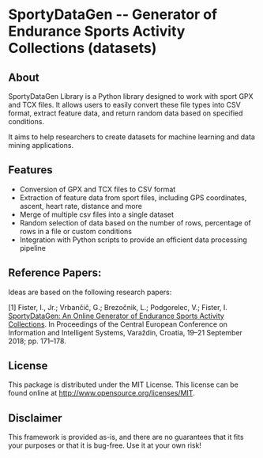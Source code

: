 # SportyDataGen -- Generator of Endurance Sports Activity Collections (datasets)

## About

SportyDataGen Library is a Python library designed to work with sport GPX and TCX files. It allows users to easily convert these file types into CSV format, extract feature data, and return random data based on specified conditions.

It aims to help researchers to create datasets for machine learning and data mining applications.

## Features
* Conversion of GPX and TCX files to CSV format
* Extraction of feature data from sport files, including GPS coordinates, ascent, heart rate, distance and more
* Merge of multiple csv files into a single dataset
* Random selection of data based on the number of rows, percentage of rows in a file or custom conditions
* Integration with Python scripts to provide an efficient data processing pipeline

## Reference Papers:

Ideas are based on the following research papers:

[1] Fister, I., Jr.; Vrbančič, G.; Brezočnik, L.; Podgorelec, V.; Fister, I. [SportyDataGen: An Online Generator of Endurance Sports Activity Collections](https://www.iztok-jr-fister.eu/static/publications/225.pdf). In Proceedings of the Central European Conference on Information and Intelligent Systems, Varaždin, Croatia, 19–21 September 2018; pp. 171–178.

## License

This package is distributed under the MIT License. This license can be found online at <http://www.opensource.org/licenses/MIT>.

## Disclaimer

This framework is provided as-is, and there are no guarantees that it fits your purposes or that it is bug-free. Use it at your own risk!
